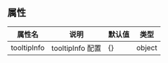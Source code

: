 ## 属性

| 属性名      | 说明             | 默认值 | 类型   |
| ----------- | ---------------- | ------ | ------ |
| tooltipInfo | tooltipInfo 配置 | {}     | object |